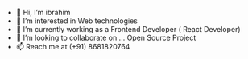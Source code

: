 - 👋 Hi, I’m ibrahim
- 👀 I’m interested in Web technologies
- 🌱 I’m currently working as a Frontend Developer ( React Developer) 
- 💞️ I’m looking to collaborate on ... Open Source Project
- 📫 Reach me at (+91) 8681820764 

<!---
ibrahimt789/ibrahimt789 is a ✨ special ✨ repository because its `README.md` (this file) appears on your GitHub profile.
You can click the Preview link to take a look at your changes.
--->
